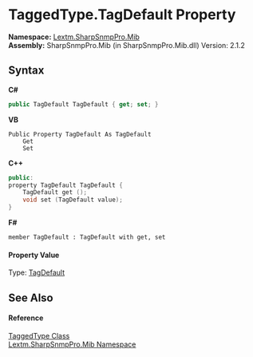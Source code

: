 # TaggedType.TagDefault Property 
 

**Namespace:**&nbsp;<a href="N_Lextm_SharpSnmpPro_Mib">Lextm.SharpSnmpPro.Mib</a><br />**Assembly:**&nbsp;SharpSnmpPro.Mib (in SharpSnmpPro.Mib.dll) Version: 2.1.2

## Syntax

**C#**<br />
``` C#
public TagDefault TagDefault { get; set; }
```

**VB**<br />
``` VB
Public Property TagDefault As TagDefault
	Get
	Set
```

**C++**<br />
``` C++
public:
property TagDefault TagDefault {
	TagDefault get ();
	void set (TagDefault value);
}
```

**F#**<br />
``` F#
member TagDefault : TagDefault with get, set

```


#### Property Value
Type: <a href="T_Lextm_SharpSnmpPro_Mib_TagDefault">TagDefault</a>

## See Also


#### Reference
<a href="T_Lextm_SharpSnmpPro_Mib_TaggedType">TaggedType Class</a><br /><a href="N_Lextm_SharpSnmpPro_Mib">Lextm.SharpSnmpPro.Mib Namespace</a><br />